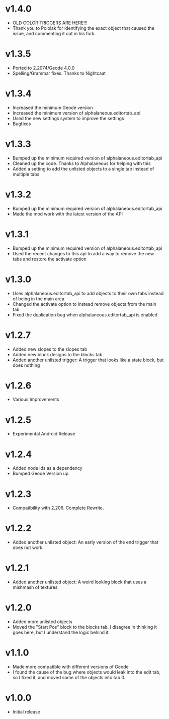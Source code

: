 # v1.4.0
 * OLD COLOR TRIGGERS ARE HERE!!!
 * Thank you to Pololak for identifying the exact object that caused the issue, and commenting it out in his fork. 

# v1.3.5
 * Ported to 2.2074/Geode 4.0.0
 * Spelling/Grammar fixes. Thanks to Nightcaat

# v1.3.4
 * Increased the minimum Geode version
 * Increased the minimum version of alphalaneous.editortab_api
 * Used the new settings system to improve the settings
 * Bugfixes

# v1.3.3
 * Bumped up the minimum required version of alphalaneous.editortab_api
 * Cleaned up the code. Thanks to Alphalaneous for helping with this
 * Added a setting to add the unlisted objects to a single tab instead of multiple tabs

# v1.3.2
 * Bumped up the minimum required version of alphalaneous.editortab_api
 * Made the mod work with the latest version of the API

# v1.3.1
 * Bumped up the minimum required version of alphalaneous.editortab_api
 * Used the recent changes to this api to add a way to remove the new tabs and restore the activate option

# v1.3.0
 * Uses alphalaneous.editortab_api to add objects to their own tabs instead of being in the main area
 * Changed the activate option to instead remove objects from the main tab
 * Fixed the duplication bug when alphalaneous.editortab_api is enabled

# v1.2.7
 * Added new slopes to the slopes tab
 * Added new block designs to the blocks tab
 * Added another unlisted trigger: A trigger that looks like a state block, but does nothing

# v1.2.6
 * Various Improvements

# v1.2.5
 * Experimental Android Release

# v1.2.4
 * Added node ids as a dependency
 * Bumped Geode Version up
# v1.2.3
 * Compatibility with 2.206. Complete Rewrite. 

# v1.2.2
 * Added another unlisted object: An early version of the end trigger that does not work

# v1.2.1
 * Added another unlisted object: A weird looking block that uses a mishmash of textures

# v1.2.0
 * Added more unlisted objects
 * Moved the "Start Pos" block to the blocks tab. I disagree in thinking it goes here, but I understand the logic behind it. 

# v1.1.0
 * Made more compatible with different versions of Geode
 * I found the cause of the bug where objects would leak into the edit tab, so I fixed it, and moved some of the objects into tab 0. 

# v1.0.0
 * Initial release